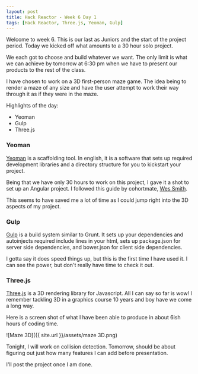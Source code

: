 ```yaml
---
layout: post
title: Hack Reactor - Week 6 Day 1
tags: [Hack Reactor, Three.js, Yeoman, Gulp]
---
```


Welcome to week 6.  This is our last as Juniors and the start of the project period.  Today we kicked off what amounts to a 30 hour solo project.  

We each got to choose and build whatever we want.  The only limit is what we can achieve by tomorrow at 6:30 pm when we have to present our products to the rest of the class.  

I have chosen to work on a 3D first-person maze game.  The idea being to render a maze of any size and have the user attempt to work their way through it as if they were in the maze.

Highlights of the day:

* Yeoman
* Gulp
* Three.js

<!--more-->

### Yeoman

[Yeoman](http://yeoman.io/) is a scaffolding tool.  In english, it is a software that sets up required development libraries and a directory structure for you to kickstart your project.

Being that we have only 30 hours to work on this project, I gave it a shot to set up an Angular project.  I followed this guide by cohortmate, [Wes Smith](http://wes.is/2015/01/13/how-to-use-yeoman-to-scaffold-your-next-web-app/).  

This seems to have saved me a lot of time as I could jump right into the 3D aspects of my project. 

### Gulp

[Gulp](http://gulpjs.com/) is a build system similar to Grunt.  It sets up your dependencies and autoinjects required include lines in your html, sets up package.json for server side dependencies, and bower.json for client side dependencies.

I gotta say it does speed things up, but this is the first time I have used it.  I can see the power, but don't really have time to check it out.

### Three.js

[Three.js](http://threejs.org/) is a 3D rendering library for Javascript.  All I can say so far is wow!  I remember tackling 3D in a graphics course 10 years and boy have we come a long way.  

Here is a screen shot of what I have been able to produce in about 6ish hours of coding time.

![Maze 3D]({{ site.url }}/assets/maze 3D.png)

Tonight, I will work on collision detection.  Tomorrow, should be about figuring out just how many features I can add before presentation.

I'll post the project once I am done.  

